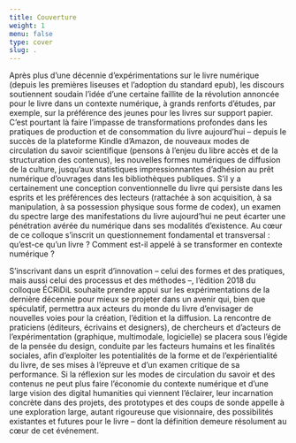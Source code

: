 ```yaml
---
title: Couverture
weight: 1
menu: false
type: cover
slug: .
---
```


Après plus d’une décennie d’expérimentations sur le livre numérique (depuis les premières liseuses et l’adoption du standard epub), les discours soutiennent soudain l’idée d’une certaine faillite de la révolution annoncée pour le livre dans un contexte numérique, à grands renforts d’études, par exemple, sur la préférence des jeunes pour les livres sur support papier. C’est pourtant là faire l’impasse de transformations profondes dans les pratiques de production et de consommation du livre aujourd’hui – depuis le succès de la plateforme Kindle d’Amazon, de nouveaux modes de circulation du savoir scientifique (pensons à l’enjeu du libre accès et de la structuration des contenus), les nouvelles formes numériques de diffusion de la culture, jusqu’aux statistiques impressionnantes d’adhésion au prêt numérique d’ouvrages dans les bibliothèques publiques. S’il y a certainement une conception conventionnelle du livre qui persiste dans les esprits et les préférences des lecteurs (rattachée à son acquisition, à sa manipulation, à sa possession physique sous forme de codex), un examen du spectre large des manifestations du livre aujourd’hui ne peut écarter une pénétration avérée du numérique dans ses modalités d’existence. Au cœur de ce colloque s’inscrit un questionnement fondamental et transversal : qu’est-ce qu’un livre ? Comment est-il appelé à se transformer en contexte numérique ?

S’inscrivant dans un esprit d’innovation – celui des formes et des pratiques, mais aussi celui des processus et des méthodes –, l’édition 2018 du colloque ÉCRiDiL souhaite prendre appui sur les expérimentations de la dernière décennie pour mieux se projeter dans un avenir qui, bien que spéculatif, permettra aux acteurs du monde du livre d’envisager de nouvelles voies pour la création, l’édition et la diffusion. La rencontre de praticiens (éditeurs, écrivains et designers), de chercheurs et d’acteurs de l’expérimentation (graphique, multimodale, logicielle) se placera sous l’égide de la pensée du design, conduite par les facteurs humains et les finalités sociales, afin d’exploiter les potentialités de la forme et de l’expérientialité du livre, de ses mises à l’épreuve et d’un examen critique de sa performance. Si la réflexion sur les modes de circulation du savoir et des contenus ne peut plus faire l’économie du contexte numérique et d’une large vision des digital humanities qui viennent l’éclairer, leur incarnation concrète dans des projets, des prototypes et des coups de sonde appelle à une exploration large, autant rigoureuse que visionnaire, des possibilités existantes et futures pour le livre – dont la définition demeure résolument au cœur de cet événement.
